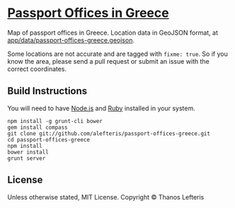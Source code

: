 # [Passport Offices in Greece](http://alefteris.github.io/passport-offices-greece/)

Map of passport offices in Greece. Location data in GeoJSON format, at [app/data/passport-offices-greece.geojson](https://github.com/alefteris/passport-offices-greece/blob/master/app/data/passport-offices-greece.geojson).

Some locations are not accurate and are tagged with ```fixme: true```. So if you know the area, please send a pull request or submit an issue with the correct coordinates.

## Build Instructions

You will need to have [Node.js](http://nodejs.org/) and [Ruby](http://www.ruby-lang.org/) installed in your system.

``` shell
npm install -g grunt-cli bower
gem install compass
git clone git://github.com/alefteris/passport-offices-greece.git
cd passport-offices-greece
npm install
bower install
grunt server
```

## License

Unless otherwise stated, MIT License. Copyright © Thanos Lefteris
